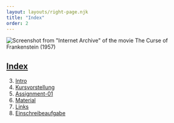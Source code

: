 ```yaml
---
layout: layouts/right-page.njk
title: "Index"
order: 2
---
```




![Screenshot from "Internet Archive" of the movie The Curse of Frankenstein (1957)](https://upload.wikimedia.org/wikipedia/commons/thumb/5/53/Curse_of_Frankenstein_1957.jpg/640px-Curse_of_Frankenstein_1957.jpg)

## [Index](#index)

<!-- 1. [Title](#title) -->
<!-- 2. [Index](#index) -->
3. [Intro](#intro)
4. [Kursvorstellung](#kursvorstellung)
5. [Assignment-01](#assignment-01)
6. [Material](#material)
7. [Links](#links)
8. [Einschreibeaufgabe](#einschreibeaufgabe)




